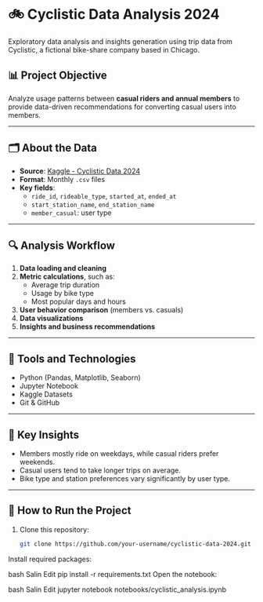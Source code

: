 # 🚲 Cyclistic Data Analysis 2024

Exploratory data analysis and insights generation using trip data from Cyclistic, a fictional bike-share company based in Chicago.

## 📊 Project Objective

Analyze usage patterns between **casual riders and annual members** to provide data-driven recommendations for converting casual users into members.

---

## 🗂️ About the Data

- **Source**: [Kaggle - Cyclistic Data 2024](https://www.kaggle.com/datasets/igorvsl/cyclistic-data-2024)
- **Format**: Monthly `.csv` files
- **Key fields**:
  - `ride_id`, `rideable_type`, `started_at`, `ended_at`
  - `start_station_name`, `end_station_name`
  - `member_casual`: user type

---

## 🔍 Analysis Workflow

1. **Data loading and cleaning**
2. **Metric calculations**, such as:
   - Average trip duration
   - Usage by bike type
   - Most popular days and hours
3. **User behavior comparison** (members vs. casuals)
4. **Data visualizations**
5. **Insights and business recommendations**

---

## 🧰 Tools and Technologies

- Python (Pandas, Matplotlib, Seaborn)
- Jupyter Notebook
- Kaggle Datasets
- Git & GitHub

---

## 📌 Key Insights

- Members mostly ride on weekdays, while casual riders prefer weekends.
- Casual users tend to take longer trips on average.
- Bike type and station preferences vary significantly by user type.

---

## 📎 How to Run the Project

1. Clone this repository:

   ```bash
   git clone https://github.com/your-username/cyclistic-data-2024.git

Install required packages:

bash
Salin
Edit
pip install -r requirements.txt
Open the notebook:

bash
Salin
Edit
jupyter notebook notebooks/cyclistic_analysis.ipynb
